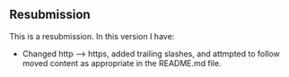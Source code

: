 ## Resubmission
This is a resubmission. In this version I have:

* Changed http --> https, added trailing slashes, and attmpted to follow moved content as appropriate in the README.md file. 
